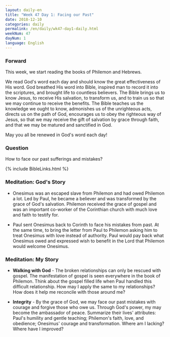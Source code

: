 ```yaml
---
layout: daily-en
title: "Week 47 Day 1: Facing our Past"
date: 2018-12-10 
categories: daily
permalink: /en/daily/wk47-day1-daily.html
weekNum: 47
dayNum: 1
language: English
---
```


### Forward     
This week, we start reading the books of Philemon and Hebrews. 

We read God's word each day and should know the great effectiveness of His word. God breathed His word into Bible, inspired man to record it into the scriptures, and brought life to countless believers. The Bible brings us to know Jesus, to receive His salvation, to transform us, and to train us so that we may continue to receive the benefits. The Bible teaches us the knowledge we ought to know, admonishes us of the unrighteous acts, directs us on the path of God, encourages us to obey the righteous way of Jesus, so that we may receive the gift of salvation by grace through faith, and that we may be matured and sanctified in God.

May you all be renewed in God's word each day!

### Question     
How to face our past sufferings and mistakes?

{% include BibleLinks.html %} 

### Meditation: God's Story   
+ Onesimus was an escaped slave from Philemon and had owed Philemon a lot. Led by Paul, he became a believer and was transformed by the grace of God's salvation. Philemon received the grace of gospel and was an important co-worker of the Corinthian church with much love and faith to testify for. 

+ Paul sent Onesimus back to Corinth to face his mistakes from past. At the same time, to bring the letter from Paul to Philemon asking him to treat Onesimus with love instead of authority. Paul would pay back what Onesimus owed and expressed wish to benefit in the Lord that Philemon would welcome Onesimus. 

### Meditation: My Story   
+ **Walking with God** - The broken relationships can only be rescued with gospel. The manifestation of gospel is seen everywhere in the book of Philemon. Think about the gospel filled life when Paul handled this difficult relationship. How may I apply the same to my relationships? How does it help me reconcile with those around me? 

+ **Integrity** - By the grace of God, we may face our past mistakes with courage and forgive those who owe us. Through God's power, my may become the ambassador of peace. Summarize their lives' attributes: Paul's humility and gentle teaching; Philemon's faith, love, and obedience; Onesimus' courage and transformation. Where am I lacking? Where have I improved? 
